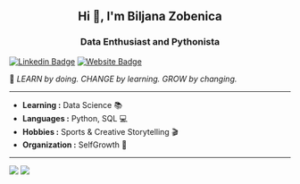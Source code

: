 <h2 align="center"> Hi 👋, I'm Biljana Zobenica </h2>
<h3 align="center">Data Enthusiast and Pythonista</h3>

[![Linkedin Badge](https://img.shields.io/badge/-Biljana_Zobenica-blue?style=square&logo=Linkedin&logoColor=white&link=https://www.linkedin.com/in/biljana-data-enthusiast// "LinkedIn")](https://www.linkedin.com/in/biljana-data-enthusiast/) [![Website Badge](https://img.shields.io/badge/Biljana_Zobenica-FA243C?style=square&logo=GithubPages&logoColor=white "Personal Website on GitHub Pages")](https://biljana-zobenica.github.io/)

🚀 *LEARN by doing. CHANGE by learning. GROW by changing.*

---------------------------------------------------------------------------------------------------------------------------------------------------------------------------------

-  **Learning :** Data Science 📚
-  **Languages :** Python, SQL :computer:
-  **Hobbies :** Sports & Creative Storytelling :clapper:
-  **Organization :** SelfGrowth 🌱

---------------------------------------------------------------------------------------------------------------------------------------------------------------------------------


<span>
  <img align="top" src="https://github-readme-stats.vercel.app/api/top-langs/?username=biljana-zobenica" />
</span>
<span>
  <img align="top" src="https://github-readme-stats.vercel.app/api?username=biljana-zobenica&show_icons=true&locale=en" />
</span>
